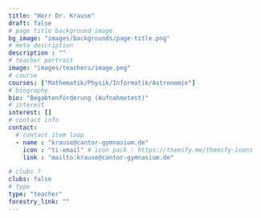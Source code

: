 ```yaml
---
title: "Herr Dr. Krause"
draft: false
# page title background image
bg_image: "images/backgrounds/page-title.png"
# meta description
description : ""
# teacher portrait
image: "images/teachers/image.png"
# course
courses: ["Mathematik/Physik/Informatik/Astronomie"]
# biography
bio: "Begabtenförderung (Aufnahmetest)"
# interest
interest: []
# contact info
contact:
  # contact item loop
  - name : "krause@cantor-gymnasium.de"
    icon : "ti-email" # icon pack : https://themify.me/themify-icons
    link : "mailto:krause@cantor-gymnasium.de"

# clubs ?
clubs: false
# type
type: "teacher"
forestry_link: ""
---
```

